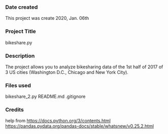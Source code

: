 ### Date created
This project was create 2020, Jan. 06th

### Project Title
bikeshare.py

### Description
The project allows you to analyze bikesharing data of the 1st half of 2017 of 3 US cities (Washington D.C., Chicago and New York City).

### Files used
bikeshare_2.py
README.md
.gitignore

### Credits
help from
https://docs.python.org/3/contents.html
https://pandas.pydata.org/pandas-docs/stable/whatsnew/v0.25.2.html
